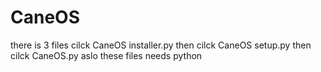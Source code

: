 # CaneOS
there is 3 files
cilck CaneOS installer.py then cilck CaneOS setup.py
then cilck CaneOS.py
aslo these files needs python
